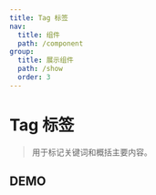 ```yaml
---
title: Tag 标签
nav:
  title: 组件
  path: /component
group:
  title: 展示组件
  path: /show
  order: 3
---
```


# Tag 标签

> 用于标记关键词和概括主要内容。

## DEMO

<code defaultShowCode src="./demo/doc.tsx"></code>

<API></API>
